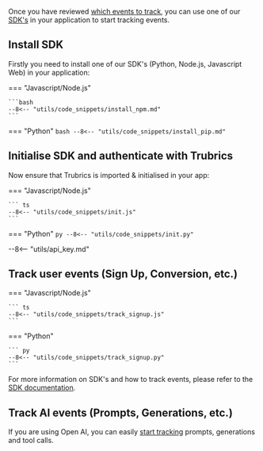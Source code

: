 Once you have reviewed [which events to track](what_to_track.md), you can use one of our [SDK's](../track_events/sdks/python.md) in your application to start tracking events. 


## Install SDK

Firstly you need to install one of our SDK's (Python, Node.js, Javascript Web) in your application:

=== "Javascript/Node.js"

    ```bash
    --8<-- "utils/code_snippets/install_npm.md"
    ```

=== "Python"
    ```bash
    --8<-- "utils/code_snippets/install_pip.md"
    ```


## Initialise SDK and authenticate with Trubrics

Now ensure that Trubrics is imported & initialised in your app:

=== "Javascript/Node.js"
    
    ``` ts
    --8<-- "utils/code_snippets/init.js"
    ```

=== "Python"
    ``` py
    --8<-- "utils/code_snippets/init.py"
    ```

--8<-- "utils/api_key.md"

## Track user events (Sign Up, Conversion, etc.)

=== "Javascript/Node.js"

    ``` ts
    --8<-- "utils/code_snippets/track_signup.js"
    ```

=== "Python"
    
    ``` py
    --8<-- "utils/code_snippets/track_signup.py"
    ```

For more information on SDK's and how to track events, please refer to the [SDK documentation](../track_events/sdks/index.md).

## Track AI events (Prompts, Generations, etc.)

If you are using Open AI, you can easily [start tracking](open_ai.md) prompts, generations and tool calls.
